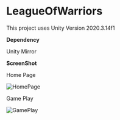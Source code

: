 # LeagueOfWarriors
This project uses Unity Version 2020.3.14f1

**Dependency**

Unity
Mirror

**ScreenShot**

Home Page

![HomePage](https://imgur.com/ie9DZkI.jpg)

Game Play

![GamePlay](https://imgur.com/ik8yrcf.jpg)
